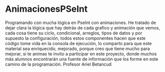 # AnimacionesPSeInt
Programando con mucha lógica en PseInt con animaciones.
He tratado de dejar clara la lógica que hay detrás de cada grafico y animación
que vemos, cada cosa tiene su ciclo, condicional, arreglos, tipos de datos
y por supuesto la configuración, todos estos componentes hacen que este código
tome vida en la consola de ejecución, lo comparto para que este material sea enriquecido,
mejorado, porque creo que tiene mucho para mejorar, si te animas te invito a participar
en este proyecto, donde muchos más alumnos encontrarán una fuente de información
que los forme en este camino de la programación. Profesor Ariel Betancud
